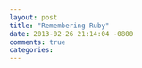 ```yaml
---
layout: post
title: "Remembering Ruby"
date: 2013-02-26 21:14:04 -0800
comments: true
categories: 
---
```

